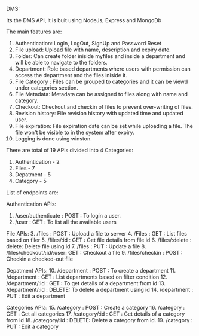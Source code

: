 DMS:

Its the DMS API, it is buit using NodeJs, Express and MongoDb

The main features are:

1. Authentication: Login, LogOut, SignUp and Password Reset
2. File upload: Upload file with name, description and expiry date.
3. Folder: Can create folder iniside myfiles and inside a department and will be able to navigate to the folders.
4. Department: Role based departments where users with permission can access the department and the files iniside it.
5. File Category : Files can be grouped to categories and it can be viewd under categories section.
6. File Metadata: Metadata can be assigned to files along with name and category.
7. Checkout: Checkout and checkin of files to prevent over-writing of files.
8. Revision history: File revision history with updated time and updated user.
9. File expiration: File expiration date can be set while uploading a file. The file won't be visible to in the system after expiry.
10. Logging is done using winston.

There are total of 19 APIs divided into 4 Categories:
1. Authentication - 2
2. Files - 7
3. Depatment - 5
4. Category - 5

List of endpoints are:

Authentication APIs:
1. /user/authenticate       : POST  : To login a user.
2. /user                    : GET   : To list all the available users

File APIs:
3. /files                   : POST  : Upload a file to server
4. /Files                   : GET   : List files based on filer
5. /files/:id               : GET   : Get file details from file id
6. /files/:delete           : delete: Delete file using id
7. /files                   : PUT   : Update a file
8. /files/checkout/:id/:user: GET   : Checkout a file
9. /files/checkin           : POST  : Checkin a checked-out file

Depatment APIs:
10. /department             : POST  : To create a department
11. /department             : GET   : List departments based on filter condition
12. /department/:id         : GET   : To get details of a department from id
13. /department/:id         : DELETE: To delete a department using id
14. /department             : PUT   : Edit a department

Categories APIa:
15. /category               : POST  : Create a category
16. /category               : GET   : Get all categories
17. /category/:id           : GET   : Get details of a category from id
18. /category/:id           : DELETE: Delete a category from id.
19. /category               : PUT   : Edit a category
